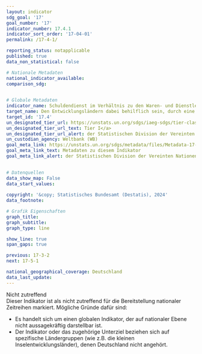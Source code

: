 ```yaml
---
layout: indicator    
sdg_goal: '17'    
goal_number: '17'    
indicator_number: 17.4.1    
indicator_sort_order: '17-04-01'    
permalink: /17-4-1/    

reporting_status: notapplicable    
published: true    
data_non_statistical: false    

# Nationale Metadaten    
national_indicator_available:     
comparison_sdg:     
    

# Globale Metadaten    
indicator_name: Schuldendienst im Verhältnis zu den Waren- und Dienstleistungsexporten    
target_name: Den Entwicklungsländern dabei behilflich sein, durch eine koordinierte Politik zur Förderung der Schuldenfinanzierung, der Entschuldung beziehungsweise der Umschuldung die langfristige Tragfähigkeit der Verschuldung zu erreichen, und das Problem der Auslandsverschuldung hochverschuldeter armer Länder angehen, um die Überschuldung zu verringern    
target_id: '17.4'    
un_designated_tier_url: https://unstats.un.org/sdgs/iaeg-sdgs/tier-classification/'    
un_designated_tier_url_text: Tier I</a>    
un_designated_tier_url_alert: der Statistischen Division der Vereinten Nationen    
un_custodian_agency: Weltbank (WB)    
goal_meta_link: https://unstats.un.org/sdgs/metadata/files/Metadata-17-04-01.pdf    
goal_meta_link_text: Metadaten zu diesem Indikator    
goal_meta_link_alert: der Statistischen Division der Vereinten Nationen    
    

# Datenquellen    
data_show_map: False    
data_start_values:     
    
copyright: '&copy; Statistisches Bundesamt (Destatis), 2024'    
data_footnote:     

# Grafik Eigenschaften    
graph_title: 
graph_subtitle:     
graph_type: line    

show_line: true
span_gaps: true    

previous: 17-3-2    
next: 17-5-1    

national_geographical_coverage: Deutschland    
data_last_update:     
---
```


<span class="status notapplicable">Nicht zutreffend </span><br>
Dieser Indikator ist als nicht zutreffend für die Bereitstellung nationaler Zeitreihen markiert. Mögliche Gründe dafür sind:
-	Es handelt sich um einen globalen Indikator, der auf nationaler Ebene nicht aussagekräftig darstellbar ist.
-	Der Indikator oder das zugehörige Unterziel beziehen sich auf spezifische Ländergruppen (wie z.B. die kleinen Inselentwicklungsländer), denen Deutschland nicht angehört.